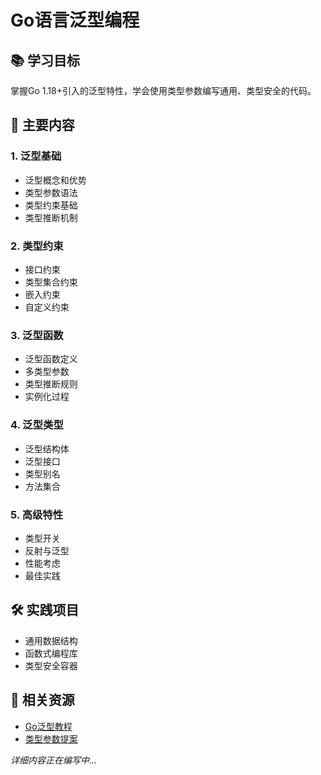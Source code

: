 # Go语言泛型编程

## 📚 学习目标
掌握Go 1.18+引入的泛型特性，学会使用类型参数编写通用、类型安全的代码。

## 🎯 主要内容

### 1. 泛型基础
- 泛型概念和优势
- 类型参数语法
- 类型约束基础
- 类型推断机制

### 2. 类型约束
- 接口约束
- 类型集合约束
- 嵌入约束
- 自定义约束

### 3. 泛型函数
- 泛型函数定义
- 多类型参数
- 类型推断规则
- 实例化过程

### 4. 泛型类型
- 泛型结构体
- 泛型接口
- 类型别名
- 方法集合

### 5. 高级特性
- 类型开关
- 反射与泛型
- 性能考虑
- 最佳实践

## 🛠️ 实践项目
- 通用数据结构
- 函数式编程库
- 类型安全容器

## 📖 相关资源
- [Go泛型教程](https://golang.org/doc/tutorial/generics)
- [类型参数提案](https://go.googlesource.com/proposal/+/refs/heads/master/design/43651-type-parameters.md)

*详细内容正在编写中...*
